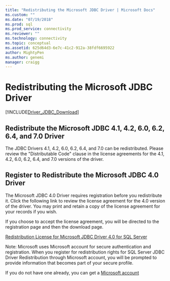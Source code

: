 ```yaml
---
title: "Redistributing the Microsoft JDBC Driver | Microsoft Docs"
ms.custom: ""
ms.date: "07/19/2018"
ms.prod: sql
ms.prod_service: connectivity
ms.reviewer: ""
ms.technology: connectivity
ms.topic: conceptual
ms.assetid: 625d64d3-6e7c-41c2-912a-38fdf6695922
author: MightyPen
ms.author: genemi
manager: craigg
---
```

# Redistributing the Microsoft JDBC Driver
[!INCLUDE[Driver_JDBC_Download](../../includes/driver_jdbc_download.md)]

## Redistribute the Microsoft JDBC 4.1, 4.2, 6.0, 6.2, 6.4, and 7.0 Driver
The JDBC Drivers 4.1, 4.2, 6.0, 6.2, 6.4, and 7.0 can be redistributed. Please review the "Distributable Code" clause in the license agreements for the 4.1, 4.2, 6.0, 6.2, 6.4, and 7.0 versions of the driver.
    
## Register to Redistribute the Microsoft JDBC 4.0 Driver  
 The Microsoft JDBC 4.0 Driver requires registration before you redistribute it. Click the following link to review the license agreement for the 4.0 version of the driver.  You may print and retain a copy of the license agreement for your records if you wish.  
  
 If you choose to accept the license agreement, you will be directed to the registration page and then the download page.  
  
 [Redistribution License for Microsoft JDBC Driver 4.0 for SQL Server](https://msdn.microsoft.com/sqlserver/jj589698)  
  
 Note: Microsoft uses Microsoft account for secure authentication and registration. When you register for redistribution rights for SQL Server JDBC Driver Redistribution through Microsoft account, you will be prompted to provide information that becomes part of your secure profile.  
  
 If you do not have one already, you can get a  [Microsoft account](https://signup.live.com/)  
  
  

